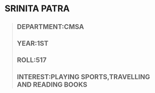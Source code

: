 # SRINITA PATRA
>## DEPARTMENT:CMSA
>## YEAR:1ST
>## ROLL:517
>## INTEREST:PLAYING SPORTS,TRAVELLING AND READING BOOKS
